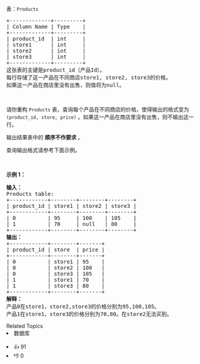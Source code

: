 <p>表：<code>Products</code></p>

<pre>
+-------------+---------+
| Column Name | Type    |
+-------------+---------+
| product_id  | int     |
| store1      | int     |
| store2      | int     |
| store3      | int     |
+-------------+---------+
这张表的主键是product_id（产品Id）。
每行存储了这一产品在不同商店store1, store2, store3的价格。
如果这一产品在商店里没有出售，则值将为null。
</pre>

<p>&nbsp;</p>

<p>请你重构 <code>Products</code> 表，查询每个产品在不同商店的价格，使得输出的格式变为<code>(product_id, store, price)</code> 。如果这一产品在商店里没有出售，则不输出这一行。</p>

<p>输出结果表中的 <strong>顺序不作要求</strong> 。</p>

<p>查询输出格式请参考下面示例。</p>

<p>&nbsp;</p>

<p><strong>示例 1：</strong></p>

<pre>
<strong>输入：</strong>
Products table:
+------------+--------+--------+--------+
| product_id | store1 | store2 | store3 |
+------------+--------+--------+--------+
| 0          | 95     | 100    | 105    |
| 1          | 70     | null   | 80     |
+------------+--------+--------+--------+
<strong>输出：</strong>
+------------+--------+-------+
| product_id | store  | price |
+------------+--------+-------+
| 0          | store1 | 95    |
| 0          | store2 | 100   |
| 0          | store3 | 105   |
| 1          | store1 | 70    |
| 1          | store3 | 80    |
+------------+--------+-------+
<strong>解释：</strong>
产品0在store1，store2,store3的价格分别为95,100,105。
产品1在store1，store3的价格分别为70,80。在store2无法买到。</pre>

<div><div>Related Topics</div><div><li>数据库</li></div></div><br><div><li>👍 91</li><li>👎 0</li></div>